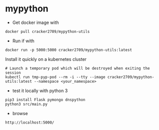 # mypython

- Get docker image with

```shell script
docker pull cracker2709/mypython-utils
```
- Run if with
```shell script
docker run -p 5000:5000 cracker2709/mypython-utils:latest
```
Install it quickly on a kubernetes cluster
```
# Launch a temporary pod which will be destroyed when exiting the session
kubectl run tmp-pyp-pod --rm -i --tty --image cracker2709/mypython-utils:latest --namespace <your_namespace>
```

- test it locally with python 3
```
pip3 install Flask pymongo dnspython
python3 src/main.py
```

- browse
```
http://localhost:5000/
``` 
